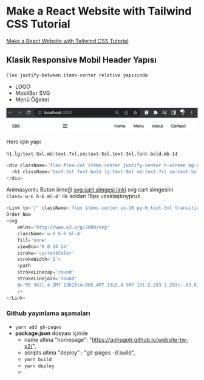 # Make a React Website with Tailwind CSS Tutorial

[Make a React Website with Tailwind CSS Tutorial](https://www.youtube.com/watch?v=gOQ31Kc8H5E)

## Klasik Responsive Mobil Header Yapısı

`Flex justify-between items-center relative yapısında`

- LOGO
- MobilBar SVG
- Menü Öğeleri

<img src='2022-06-12-00-40-22.png' alt='menü' width='600px'>

Hero için yapı

`h1.lg:text-9xl.md:text-7xl.sm:text-5xl.text-3xl.font-bold.mb-14`

```js script
<div className='flex flex-col items-center justify-center h-screen bg-white'>
  <h1 className='text-3xl font-bold lg:text-9xl md:text-7xl sm:text-5xl mb-14'>Hero</h1>
</div>
```

Animasyonlu Buton örneği
[svg cart simgesi linki](https://heroicons.com/)
svg cart simgesini `class='w-6 h-6 ml-4'` ile soldan 16px uzaklaştırıypruz.

```js script
<Link to='/' className='flex items-center px-10 py-6 text-3xl transition duration-300 ease-in-out bg-yellow-500 rounded-full hover:bg-yellow-300 animate-bounce'>
Order Now
<svg
    xmlns='http://www.w3.org/2000/svg'
    className='w-6 h-6 ml-4'
    fill='none'
    viewBox='0 0 24 24'
    stroke='currentColor'
    strokeWidth='2'>
    <path
    strokeLinecap='round'
    strokeLinejoin='round'
    d='M3 3h2l.4 2M7 13h10l4-8H5.4M7 13L5.4 5M7 13l-2.293 2.293c-.63.63-.184 1.707.707 1.707H17m0 0a2 2 0 100 4 2 2 0 000-4zm-8 2a2 2 0 11-4 0 2 2 0 014 0z'
    />
</Link>
```

### Github yayınlama aşamaları

- `yarn add gh-pages`
- **package.json** dosyası içinde
  - name altına "homepage": "https://gohugotr.github.io/website-tw-v2/",
  - scripts altına "deploy" : "git-pages -d build",
  - `yarn build`
  - `yarn deploy`
  - 
